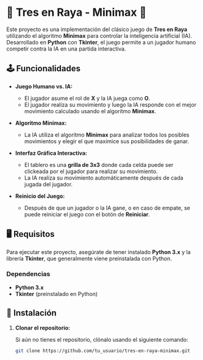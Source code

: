 # 🧩 **Tres en Raya - Minimax** 🧩

Este proyecto es una implementación del clásico juego de **Tres en Raya** utilizando el algoritmo **Minimax** para controlar la inteligencia artificial (IA). Desarrollado en **Python** con **Tkinter**, el juego permite a un jugador humano competir contra la IA en una partida interactiva.

## 🕹️ Funcionalidades

- **Juego Humano vs. IA:**
  - El jugador asume el rol de **X** y la IA juega como **O**.
  - El jugador realiza su movimiento y luego la IA responde con el mejor movimiento calculado usando el algoritmo **Minimax**.

- **Algoritmo Minimax:**
  - La IA utiliza el algoritmo **Minimax** para analizar todos los posibles movimientos y elegir el que maximice sus posibilidades de ganar.
  
- **Interfaz Gráfica Interactiva:**
  - El tablero es una **grilla de 3x3** donde cada celda puede ser clickeada por el jugador para realizar su movimiento.
  - La IA realiza su movimiento automáticamente después de cada jugada del jugador.

- **Reinicio del Juego:**
  - Después de que un jugador o la IA gane, o en caso de empate, se puede reiniciar el juego con el botón de **Reiniciar**.

## 🖥️ Requisitos

Para ejecutar este proyecto, asegúrate de tener instalado **Python 3.x** y la librería **Tkinter**, que generalmente viene preinstalada con Python.

### Dependencias

- **Python 3.x**
- **Tkinter** (preinstalado en Python)

## 🔧 Instalación

1. **Clonar el repositorio:**

   Si aún no tienes el repositorio, clónalo usando el siguiente comando:

   ```bash
   git clone https://github.com/tu_usuario/tres-en-raya-minimax.git
